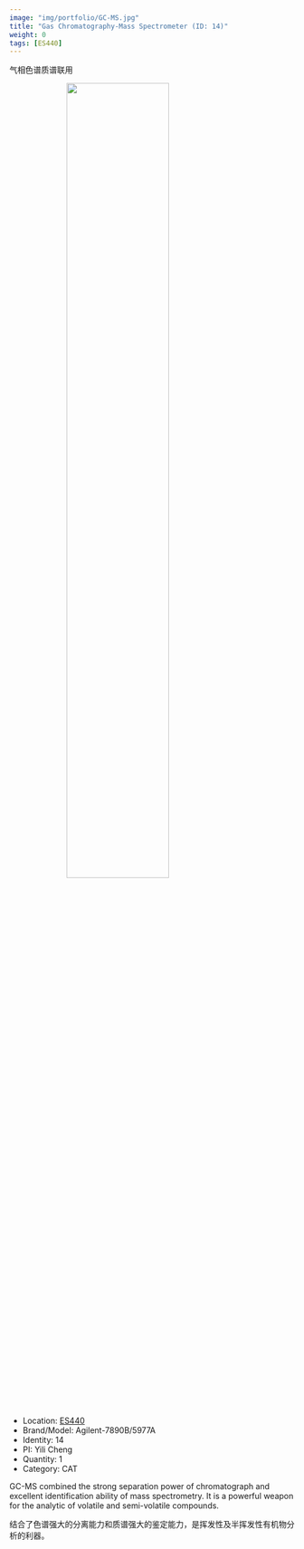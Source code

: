 ```yaml
---
image: "img/portfolio/GC-MS.jpg"
title: "Gas Chromatography-Mass Spectrometer (ID: 14)"
weight: 0
tags: [ES440]
---
```


气相色谱质谱联用

<!--more-->

<img src="../../img/portfolio/GC-MS.jpg" width="60%" style="display: block; margin: auto;">

- Location: [ES440](../../tags/es440)
- Brand/Model: Agilent-7890B/5977A
- Identity: 14
- PI: Yili Cheng
- Quantity: 1
- Category: CAT

GC-MS combined the strong separation power of chromatograph and excellent identification ability of mass spectrometry. It is a powerful weapon for the analytic of volatile and semi-volatile compounds.

结合了色谱强大的分离能力和质谱强大的鉴定能力，是挥发性及半挥发性有机物分析的利器。


